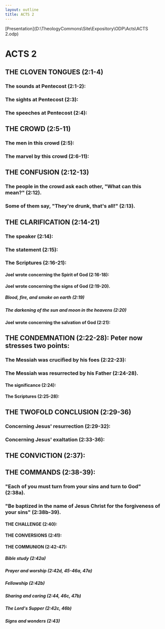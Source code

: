 ```yaml
---
layout: outline
title: ACTS 2
---
```

[Presentation](D:\TheologyCommons\Site\Expository\ODP\Acts\ACTS 2.odp)
# ACTS 2 
## THE CLOVEN TONGUES (2:1-4) 
###  The sounds at Pentecost (2:1-2): 
###  The sights at Pentecost (2:3): 
###  The speeches at Pentecost (2:4): 
## THE CROWD (2:5-11) 
###  The men in this crowd (2:5): 
###  The marvel by this crowd (2:6-11): 
## THE CONFUSION (2:12-13) 
###  The people in the crowd ask each other, \"What can this mean?\" (2:12). 
###  Some of them say, \"They\'re drunk, that\'s all!\" (2:13). 
## THE CLARIFICATION (2:14-21) 
###  The speaker (2:14): 
###  The statement (2:15): 
###  The Scriptures (2:16-21): 
####  Joel wrote concerning the Spirit of God (2:16-18): 
####  Joel wrote concerning the signs of God (2:19-20). 
#####  Blood, fire, and smoke on earth (2:19) 
#####  The darkening of the sun and moon in the heavens (2:20) 
####  Joel wrote concerning the salvation of God (2:21): 
## THE CONDEMNATION (2:22-28): Peter now stresses two points: 
###  The Messiah was crucified by his foes (2:22-23): 
###  The Messiah was resurrected by his Father (2:24-28). 
####  The significance (2:24): 
####  The Scriptures (2:25-28): 
## THE TWOFOLD CONCLUSION (2:29-36) 
###  Concerning Jesus\' resurrection (2:29-32): 
###  Concerning Jesus\' exaltation (2:33-36): 
## THE CONVICTION (2:37): 
## THE COMMANDS (2:38-39): 
###  \"Each of you must turn from your sins and turn to God\" (2:38a). 
###  \"Be baptized in the name of Jesus Christ for the forgiveness of your sins\" (2:38b-39). 
####  THE CHALLENGE (2:40): 
####  THE CONVERSIONS (2:41): 
####  THE COMMUNION (2:42-47): 
#####  Bible study (2:42a) 
#####  Prayer and worship (2:42d, 45-46a, 47a) 
#####  Fellowship (2:42b) 
#####  Sharing and caring (2:44, 46c, 47b) 
#####  The Lord\'s Supper (2:42c, 46b) 
#####   Signs and wonders (2:43) 
